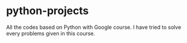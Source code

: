 # python-projects
All the codes based on Python with Google course. I have tried to solve every problems given in this course.

